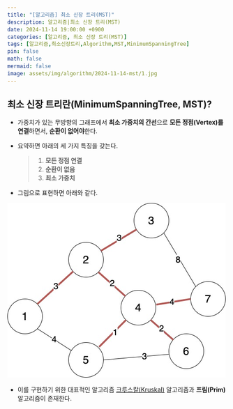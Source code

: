 ```yaml
---
title: "[알고리즘] 최소 신장 트리(MST)"
description: 알고리즘|최소 신장 트리(MST)
date: 2024-11-14 19:00:00 +0900
categories: [알고리즘, 최소 신장 트리(MST)]
tags: [알고리즘,최소신장트리,Algorithm,MST,MinimumSpanningTree]
pin: false
math: false
mermaid: false
image: assets/img/algorithm/2024-11-14-mst/1.jpg
---
```


## 최소 신장 트리란(MinimumSpanningTree, MST)?

- 가중치가 있는 무방향의 그래프에서 **최소 가중치의 간선**으로 **모든 정점(Vertex)를 연결**하면서, **순환이 없어야**한다.
- 요약하면 아래의 세 가지 특징을 갖는다.

  > 1. **모든 정점 연결**
  > 2. **순환이 없음**
  > 3. **최소 가중치**

- 그림으로 표현하면 아래와 같다.

![Desktop View](/assets/img/algorithm/2024-11-14-mst/2.jpg)

- 이를 구현하기 위한 대표적인 알고리즘 [크루스칼(Kruskal)]({{site.url}}/posts/알고리즘-최소-신장-트리-mst-크루스칼-kruskal-알고리즘/) 알고리즘과 **프림(Prim)** 알고리즘이 존재한다.
